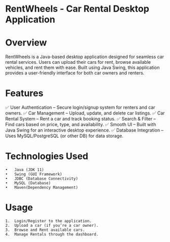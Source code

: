 # RentWheels - Car Rental Desktop Application

# Overview

RentWheels is a Java-based desktop application designed for seamless car rental services. Users can upload their cars for rent, browse available vehicles, and rent them with ease. Built using Java Swing, this application provides a user-friendly interface for both car owners and renters.

# Features

✅ User Authentication – Secure login/signup system for renters and car owners.
✅ Car Management – Upload, update, and delete car listings.
✅ Car Rental System – Rent a car and track booking status.
✅ Search & Filter – Find cars based on price, type, and availability.
✅ Smooth UI – Built with Java Swing for an interactive desktop experience.
✅ Database Integration – Uses MySQL/PostgreSQL (or other DB) for data storage.

# Technologies Used
	•	Java (JDK 11)
	•	Swing (GUI Framework)
	•	JDBC (Database Connectivity)
	•	MySQL (Database)
	•	Maven(Dependency Management)

# Usage
	1.	Login/Register to the application.
	2.	Upload a car (if you’re a car owner).
	3.	Browse and Rent available cars.
	4.	Manage Rentals through the dashboard.
